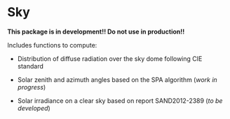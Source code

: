 # Sky

**This package is in development!! Do not use in production!!**

Includes functions to compute:

* Distribution of diffuse radiation over the sky dome following CIE standard

* Solar zenith and azimuth angles based on the SPA algorithm (*work in progress*)

* Solar irradiance on a clear sky based on report SAND2012-2389 (*to be developed*)